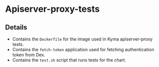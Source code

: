 # Apiserver-proxy-tests

## Details
- Contains the `Dockerfile` for the image used in Kyma apiserver-proxy tests.
- Contains the `fetch-token` application used for fetching authentication token from Dex.
- Contains the `test.sh` script that runs tests for the chart.
 
